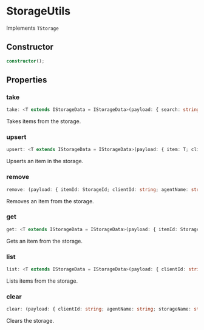 # StorageUtils

Implements `TStorage`

## Constructor

```ts
constructor();
```

## Properties

### take

```ts
take: <T extends IStorageData = IStorageData>(payload: { search: string; total: number; clientId: string; agentName: string; storageName: string; score?: number; }) => Promise<T[]>
```

Takes items from the storage.

### upsert

```ts
upsert: <T extends IStorageData = IStorageData>(payload: { item: T; clientId: string; agentName: string; storageName: string; }) => Promise<void>
```

Upserts an item in the storage.

### remove

```ts
remove: (payload: { itemId: StorageId; clientId: string; agentName: string; storageName: string; }) => Promise<void>
```

Removes an item from the storage.

### get

```ts
get: <T extends IStorageData = IStorageData>(payload: { itemId: StorageId; clientId: string; agentName: string; storageName: string; }) => Promise<T>
```

Gets an item from the storage.

### list

```ts
list: <T extends IStorageData = IStorageData>(payload: { clientId: string; agentName: string; storageName: string; filter?: (item: T) => boolean; }) => Promise<T[]>
```

Lists items from the storage.

### clear

```ts
clear: (payload: { clientId: string; agentName: string; storageName: string; }) => Promise<void>
```

Clears the storage.
